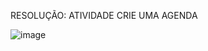 RESOLUÇÃO: ATIVIDADE CRIE UMA AGENDA

![image](https://github.com/BlackStarSt/AgendaDeContatos/assets/101078506/44507ef4-304f-4c1c-bd76-452f054be24c)
